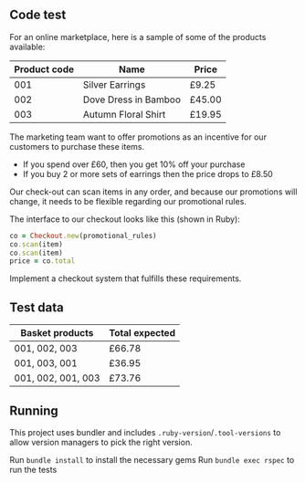 ## Code test

For an online marketplace, here is a sample of some of the products available:

| Product code | Name | Price |
| ------------ | ---- | ----- |
| 001 | Silver Earrings | £9.25 |
| 002 | Dove Dress in Bamboo | £45.00 |
| 003 | Autumn Floral Shirt | £19.95 |

The marketing team want to offer promotions as an incentive for our customers to purchase these items.

- If you spend over £60, then you get 10% off your purchase
- If you buy 2 or more sets of earrings then the price drops to £8.50

Our check-out can scan items in any order, and because our promotions will change, it needs to be flexible regarding our promotional rules.

The interface to our checkout looks like this (shown in Ruby):

```ruby
co = Checkout.new(promotional_rules)
co.scan(item)
co.scan(item)
price = co.total
```

Implement a checkout system that fulfills these requirements.

## Test data

| Basket products | Total expected |
| --------------- | -------------- |
| 001, 002, 003 | £66.78 |
| 001, 003, 001 | £36.95 |
| 001, 002, 001, 003 | £73.76 |


## Running

This project uses bundler and includes `.ruby-version`/`.tool-versions` to allow version managers to pick the right version.

Run `bundle install` to install the necessary gems
Run `bundle exec rspec` to run the tests